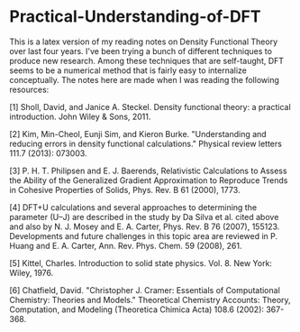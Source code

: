 # Practical-Understanding-of-DFT
This is a latex version of my reading notes on Density Functional Theory
over last four years. I've been trying a bunch of different techniques to produce new research. 
Among these techniques that are self-taught, 
DFT seems to be a numerical method that is fairly easy to internalize conceptually. 
The notes here are made when I was reading the following resources:

[1] Sholl, David, and Janice A. Steckel. Density functional theory: a practical introduction. John Wiley & Sons, 2011.

[2] Kim, Min-Cheol, Eunji Sim, and Kieron Burke. "Understanding and reducing errors in density functional calculations." 
Physical review letters 111.7 (2013): 073003.

[3] P. H. T. Philipsen and E. J. Baerends, Relativistic Calculations to Assess the Ability of the
Generalized Gradient Approximation to Reproduce Trends in Cohesive Properties of Solids,
Phys. Rev. B 61 (2000), 1773.

[4] DFT+U calculations and several approaches to determining the parameter (U–J) are
described in the study by Da Silva et al. cited above and also by N. J. Mosey and E. A.
Carter, Phys. Rev. B 76 (2007), 155123. Developments and future challenges in this topic
area are reviewed in P. Huang and E. A. Carter, Ann. Rev. Phys. Chem. 59 (2008), 261.

[5] Kittel, Charles. Introduction to solid state physics. Vol. 8. New York: Wiley, 1976.

[6] Chatfield, David. "Christopher J. Cramer: Essentials of Computational Chemistry: Theories and Models." 
Theoretical Chemistry Accounts: Theory, Computation, and Modeling (Theoretica Chimica Acta) 108.6 (2002): 367-368.
